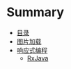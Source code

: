 # Summary

* [目录](README.md)
* [图片加载](tu_pian_jia_zai.md)
* [响应式编程](xiang_ying_shi_bian_cheng.md)
   * [RxJava](rxjava.md)

